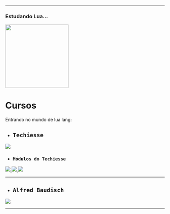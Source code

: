 <hr>

### Estudando Lua...
<p align="left"> 
    <a href="https://lua.org/" target="_blank"> <img src="https://imgs.search.brave.com/_h0TerlCN1AnWxdJdMbO9gwy6BOCluqJ9c55KQhPtRg/rs:fit:1200:675:1/g:ce/aHR0cHM6Ly93d3cu/c3BpcmlhLmNvbS9z/aXRlcy9kZWZhdWx0/L2ZpbGVzL2Jsb2cv/MjAxNi1sdWEtaW1h/Z2UucG5n"/ height="200"> </a>
</p>

# Cursos

Entrando no mundo de lua lang:

- ## `Techiesse`
<p align="left"> 
    <a href="https://www.youtube.com/c/Techiesse/playlists" target="_blank"> <img src="https://user-images.githubusercontent.com/68075842/188461259-97b5a0d9-acd2-46fc-a1cd-1e5c165bd449.png"> </a>
</p>

- ### `Módulos do Techiesse`
<p></p1>
<p align="left"> 
    <a href="youtube.com/watch?v=3BA_fK0yXrI&list=PLa4jh645PxpfOYT5bNkim9yoevX8dCYpt"> <img src="https://i.ytimg.com/vi/3BA_fK0yXrI/hqdefault.jpg?sqp=-oaymwEbCKgBEF5IVfKriqkDDggBFQAAiEIYAXABwAEG&rs=AOn4CLA-jnUSgeQTfBzb3FBVmXCnlg765g"> </a>
    <a href="youtube.com/watch?v=ToAyjsuyT-U&list=PLa4jh645PxpfM-mvSNhnDzbrfjyu6Rb9et"> <img src="https://i.ytimg.com/vi/ToAyjsuyT-U/hqdefault.jpg?sqp=-oaymwEbCKgBEF5IVfKriqkDDggBFQAAiEIYAXABwAEG&rs=AOn4CLBAS_jq3Pdro8PEk6QIoS5YnFLlWA"> </a>
    <a href="youtube.com/watch?v=YeG2F_ZLyRQ&list=PLa4jh645PxpeFhEhb9ZsCQ3R95kZAa974t"> <img src="https://i.ytimg.com/vi/YeG2F_ZLyRQ/hqdefault.jpg?sqp=-oaymwEbCKgBEF5IVfKriqkDDggBFQAAiEIYAXABwAEG&rs=AOn4CLAJokbA9E7Crx7dlhYwsfQ6GJyXRg"> </a>
</p>

<hr>

- ## `Alfred Baudisch`
<p align="left"> 
    <a href="https://www.youtube.com/c/AlfredBaudischCreations" target="_blank"> <img src="https://user-images.githubusercontent.com/68075842/188463696-7566d5f9-a12b-4098-82fd-d375c7cb2a96.png"> </a>
</p>

<hr>

